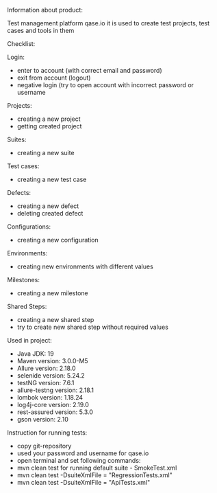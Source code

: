Information about product:

Test management platform qase.io it is used to create test projects, test cases and tools in them

Checklist:

Login:
- enter to account (with correct email and password) 
- exit from account (logout) 
- negative login (try to open account with incorrect password or username

Projects: 
- creating a new project
- getting created project

Suites: 
- creating a new suite

Test cases:
- creating a new test case

Defects:
 - creating a new defect 
 - deleting created defect

Configurations:
- creating a new configuration

Environments:
- creating new environments with different values

Milestones:
- creating a new milestone

Shared Steps:
- creating a new shared step
- try to create new shared step without required values

Used in project:
- Java JDK: 19
- Maven version: 3.0.0-M5
- Allure version: 2.18.0
- selenide version: 5.24.2
- testNG version: 7.6.1
- allure-testng version: 2.18.1
- lombok version: 1.18.24
- log4j-core version: 2.19.0
- rest-assured version: 5.3.0
- gson version: 2.10

Instruction for running tests:
- copy git-repository
- used your password and username for qase.io
- open terminal and set following commands:
- mvn clean test for running default suite - SmokeTest.xml
- mvn clean test -DsuiteXmlFile = "RegressionTests.xml"
- mvn clean test -DsuiteXmlFile = "ApiTests.xml"